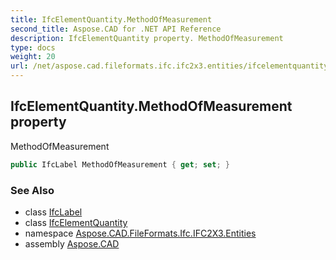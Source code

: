 ```yaml
---
title: IfcElementQuantity.MethodOfMeasurement
second_title: Aspose.CAD for .NET API Reference
description: IfcElementQuantity property. MethodOfMeasurement
type: docs
weight: 20
url: /net/aspose.cad.fileformats.ifc.ifc2x3.entities/ifcelementquantity/methodofmeasurement/
---
```

## IfcElementQuantity.MethodOfMeasurement property

MethodOfMeasurement

```csharp
public IfcLabel MethodOfMeasurement { get; set; }
```

### See Also

* class [IfcLabel](../../../aspose.cad.fileformats.ifc.ifc2x3.types/ifclabel/)
* class [IfcElementQuantity](../)
* namespace [Aspose.CAD.FileFormats.Ifc.IFC2X3.Entities](../../ifcelementquantity/)
* assembly [Aspose.CAD](../../../)


